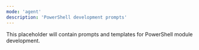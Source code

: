 ```yaml
---
mode: 'agent'
description: 'PowerShell development prompts'
---
```

This placeholder will contain prompts and templates for PowerShell module development.
